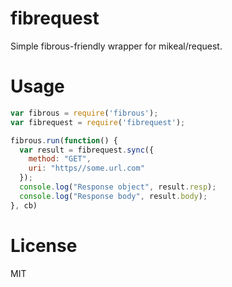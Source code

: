 fibrequest
==========

Simple fibrous-friendly wrapper for mikeal/request.

# Usage

```javascript
var fibrous = require('fibrous');
var fibrequest = require('fibrequest');

fibrous.run(function() {
  var result = fibrequest.sync({
    method: "GET",
    uri: "https//some.url.com"
  });
  console.log("Response object", result.resp);
  console.log("Response body", result.body);
}, cb)

```

# License

MIT
